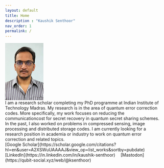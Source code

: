 ```yaml
---
layout: default
title: Home
description : "Kaushik Senthoor"
nav_order: 1
permalink: /
---
```


<img src="/my_pic_125px.jpg" style="vertical-align:middle;" alt="My picture" width="125px"/>

<br>
I am a research scholar completing my PhD programme at Indian Institute of Technology Madras. My research is in the area of quantum error correction codes. More specifically, my work focuses on reducing the communicationcost for secret recovery in quantum secret sharing schemes. In the past, I also worked on problems in compressed sensing, image processing and distributed storage codes. I am currently looking for a research position in academia or industry to work on quantum error correction and related topics.
  
<br>  
[Google Scholar](https://scholar.google.com/citations?hl=en&user=A2XSWuUAAAAJ&view_op=list_works&sortby=pubdate)
&emsp;[LinkedIn](https://in.linkedin.com/in/kaushik-senthoor)
&emsp;[Mastodon](https://qubit-social.xyz/web/@ksenthoor)
  
